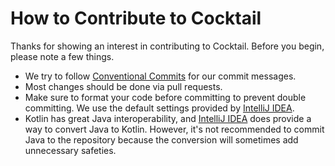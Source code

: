 # How to Contribute to Cocktail
Thanks for showing an interest in contributing to Cocktail. 
Before you begin, please note a few things.

- We try to follow [Conventional Commits](https://www.conventionalcommits.org/en/v1.0.0/#summary) for our commit messages.
- Most changes should be done via pull requests.
- Make sure to format your code before committing to prevent double committing. We use the default settings provided by [IntelliJ IDEA](https://www.jetbrains.com/idea/).
- Kotlin has great Java interoperability, and [IntelliJ IDEA](https://www.jetbrains.com/idea/) does provide a way to convert Java to Kotlin. However, it's not recommended to commit Java to the repository because the conversion will sometimes add unnecessary safeties.
